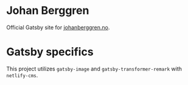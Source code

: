 # Johan Berggren
Official Gatsby site for [johanberggren.no]("https://johanberggren.no").

# Gatsby specifics
This project utilizes `gatsby-image` and `gatsby-transformer-remark` with `netlify-cms`.